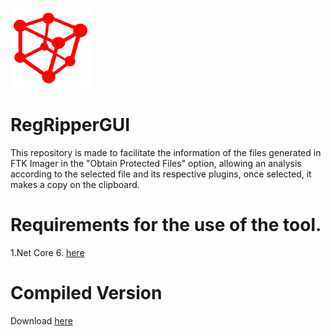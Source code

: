 
![Alt text](src/RegRipperGUI/Cube-Molecule.png?raw=true "Logo")
# RegRipperGUI

This repository is made to facilitate the information of the files generated in FTK Imager in the "Obtain Protected Files" option, allowing an analysis according to the selected file and its respective plugins, once selected, it makes a copy on the clipboard.

# Requirements for the use of the tool.

1.Net Core 6. [here](https://dotnet.microsoft.com/en-us/download/dotnet/6.0)

# Compiled Version

Download [here](deploy/deploy.zip)
